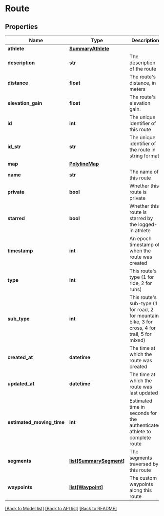 # Route

## Properties
Name | Type | Description | Notes
------------ | ------------- | ------------- | -------------
**athlete** | [**SummaryAthlete**](SummaryAthlete.md) |  | [optional] 
**description** | **str** | The description of the route | [optional] 
**distance** | **float** | The route&#x27;s distance, in meters | [optional] 
**elevation_gain** | **float** | The route&#x27;s elevation gain. | [optional] 
**id** | **int** | The unique identifier of this route | [optional] 
**id_str** | **str** | The unique identifier of the route in string format | [optional] 
**map** | [**PolylineMap**](PolylineMap.md) |  | [optional] 
**name** | **str** | The name of this route | [optional] 
**private** | **bool** | Whether this route is private | [optional] 
**starred** | **bool** | Whether this route is starred by the logged-in athlete | [optional] 
**timestamp** | **int** | An epoch timestamp of when the route was created | [optional] 
**type** | **int** | This route&#x27;s type (1 for ride, 2 for runs) | [optional] 
**sub_type** | **int** | This route&#x27;s sub-type (1 for road, 2 for mountain bike, 3 for cross, 4 for trail, 5 for mixed) | [optional] 
**created_at** | **datetime** | The time at which the route was created | [optional] 
**updated_at** | **datetime** | The time at which the route was last updated | [optional] 
**estimated_moving_time** | **int** | Estimated time in seconds for the authenticated athlete to complete route | [optional] 
**segments** | [**list[SummarySegment]**](SummarySegment.md) | The segments traversed by this route | [optional] 
**waypoints** | [**list[Waypoint]**](Waypoint.md) | The custom waypoints along this route | [optional] 

[[Back to Model list]](../README.md#documentation-for-models) [[Back to API list]](../README.md#documentation-for-api-endpoints) [[Back to README]](../README.md)

